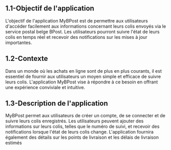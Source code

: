 
## 1.1-Objectif de l'application ##

L'objectif de l'application MyBPost est de permettre aux utilisateurs d'accéder facilement aux informations concernant leurs colis envoyés via le service postal belge BPost. Les utilisateurs pourront suivre l'état de leurs colis en temps réel et recevoir des notifications sur les mises à jour importantes.

## 1.2-Contexte ##

Dans un monde où les achats en ligne sont de plus en plus courants, il est essentiel de fournir aux utilisateurs un moyen simple et efficace de suivre leurs colis. L'application MyBPost vise à répondre à ce besoin en offrant une expérience conviviale et intuitive.

## 1.3-Description de l'application ##

MyBPost permet aux utilisateurs de créer un compte, de se connecter et de suivre leurs colis enregistrés. Les utilisateurs peuvent ajouter des informations sur leurs colis, telles que le numéro de suivi, et recevoir des notifications lorsque l'état de leurs colis change. L'application fournira également des détails sur les points de livraison et les délais de livraison estimés
